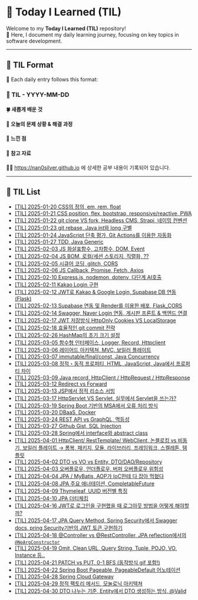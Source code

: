 # 🌟 Today I Learned (TIL)

Welcome to my **Today I Learned (TIL)** repository! <br>
🚀 Here, I document my daily learning journey, focusing on key topics in software development.

---

## 📝 TIL Format

📅 Each daily entry follows this format:

### 📖 TIL - YYYY-MM-DD

#### 🍀 새롭게 배운 것

#### 🍎 오늘의 문제 상황 & 해결 과정

#### 🦄 느낀 점

#### 🐬 참고 자료

🐯🐯 https://nan0silver.github.io 에 상세한 공부 내용이 기록되어 있습니다.

---

## 📌 TIL List
- [[TIL] 2025-01-20 CSS의 정의, em, rem, float](https://github.com/nan0silver/TIL/issues/2)
- [[TIL] 2025-01-21 CSS position, flex, bootstrap, responsive/reactive, PWA](https://github.com/nan0silver/TIL/issues/3)
- [[TIL] 2025-01-22 git clone VS fork, Headless CMS, Strapi, 네이밍 컨벤션](https://github.com/nan0silver/TIL/issues/4)
- [[TIL] 2025-01-23 git rebase, Java int와 long 구별](https://github.com/nan0silver/TIL/issues/5)
- [[TIL] 2025-01-24 JavaScript 단축 평가, Git Actions를 이용한 자동화](https://github.com/nan0silver/TIL/issues/6)
- [[TIL] 2025-01-27 TDD, Java Generic](https://github.com/nan0silver/TIL/issues/7)
- [[TIL] 2025-02-03 JS 화살표함수, 고차함수, DOM, Event](https://github.com/nan0silver/TIL/issues/9)
- [[TIL] 2025-02-04 JS BOM, 로컬/세션 스토리지, 직렬화, ??](https://github.com/nan0silver/TIL/issues/10)
- [[TIL] 2025-02-05 시큐어 코딩, glitch, CORS](https://github.com/nan0silver/TIL/issues/11)
- [[TIL] 2025-02-06 JS Callback, Promise, Fetch, Axios](https://github.com/nan0silver/TIL/issues/12)
- [[TIL] 2025-02-10 Express.js, nodemon, dotenv, 다단계 AI호출](https://github.com/nan0silver/TIL/issues/13)
- [[TIL] 2025-02-11 Kakao Login 구현](https://github.com/nan0silver/TIL/issues/14)
- [[TIL] 2025-02-12 JWT로 Kakao & Google Login, Supabase DB 연동 (Flask)](https://github.com/nan0silver/TIL/issues/15)
- [[TIL] 2025-02-13 Supabase 연동 및 Render를 이용한 배포, Flask_CORS](https://github.com/nan0silver/TIL/issues/16)
- [[TIL] 2025-02-14 Swagger, Naver Login 연동, 게시판 프론트 & 백엔드 연결](https://github.com/nan0silver/TIL/issues/17)
- [[TIL] 2025-02-17 JWT 저장방식 HttpOnly Cookies VS LocalStorage](https://github.com/nan0silver/TIL/issues/18)
- [[TIL] 2025-02-18 효율적인 git commit 전략](https://github.com/nan0silver/TIL/issues/19)
- [[TIL] 2025-02-26 HashMap의 초기 크기 설정](https://github.com/nan0silver/TIL/issues/20)
- [[TIL] 2025-03-05 함수형 인터페이스, Logger, Record, Httpclient](https://github.com/nan0silver/TIL/issues/21)
- [[TIL] 2025-03-06 레이어드 아키텍쳐, MVC, 보일러 플레이트](https://github.com/nan0silver/TIL/issues/22)
- [[TIL] 2025-03-07 immutable/final/const, Java Concurrency](https://github.com/nan0silver/TIL/issues/23)
- [[TIL] 2025-03-08 정적・동적 프로퍼티, HTML, JavaScript, Java에서 프로퍼티 차이](https://github.com/nan0silver/TIL/issues/24)
- [[TIL] 2025-03-09 Java record, HttpClient / HttpRequest / HttpResponse](https://github.com/nan0silver/TIL/issues/25)
- [[TIL] 2025-03-12 Redirect vs Forward](https://github.com/nan0silver/TIL/issues/26)
- [[TIL] 2025-03-13 JSP에서 정적 리소스 서빙](https://github.com/nan0silver/TIL/issues/27)
- [[TIL] 2025-03-17 HttpServlet VS Servlet, 실무에서 Servlet을 쓰는가?](https://github.com/nan0silver/TIL/issues/28)
- [[TIL] 2025-03-19 Spring Boot 기반의 MSA에서 오류 처리 방식](https://github.com/nan0silver/TIL/issues/29)
- [[TIL] 2025-03-20 DBaaS, Docker](https://github.com/nan0silver/TIL/issues/30)
- [[TIL] 2025-03-24 REST API vs GraphQL, 멱등성](https://github.com/nan0silver/TIL/issues/31)
- [[TIL] 2025-03-27 Github Gist, SQL Injection](https://github.com/nan0silver/TIL/issues/32)
- [[TIL] 2025-03-28 Spring에서 interface와 abstract class](https://github.com/nan0silver/TIL/issues/33)
- [[TIL] 2025-04-01 HttpClient/ RestTemplate/ WebClient, 논블로킹 vs 비동기, 보일러 플레이트 → 롬복, 패키지, 모듈, 라이브러리, 프레임워크, 스켈레톤, 템플릿](https://github.com/nan0silver/TIL/issues/34)
- [[TIL] 2025-04-02 DTO vs VO vs Entity, DTO/DAO/Repository](https://github.com/nan0silver/TIL/issues/35)
- [[TIL] 2025-04-03 오버플로우, 언더플로우, 버퍼 오버플로우 위험성](https://github.com/nan0silver/TIL/issues/36)
- [[TIL] 2025-04-04 JPA / MyBatis, AOP가 IoC한테 다 잡아 먹혔다](https://github.com/nan0silver/TIL/issues/37)
- [[TIL] 2025-04-08 JPA 주요 애너테이션, CompletableFuture](https://github.com/nan0silver/TIL/issues/38)
- [[TIL] 2025-04-09 Thymeleaf, UUID 버전별 특징](https://github.com/nan0silver/TIL/issues/39)
- [[TIL] 2025-04-10 JPA 더티체킹](https://github.com/nan0silver/TIL/issues/40)
- [[TIL] 2025-04-16 JWT로 로그인을 구현했을 때 로그아웃 방법을 어떻게 해야할까?](https://github.com/nan0silver/TIL/issues/41)
- [[TIL] 2025-04-17 JPA Query Method, Spring Security에서 Swagger docs, pring Security기반의 JWT 토큰 구현하기](https://github.com/nan0silver/TIL/issues/42)
- [[TIL] 2025-04-18 @Controller vs @RestController, JPA reflection에서의 `@NoArgConstructor`](https://github.com/nan0silver/TIL/issues/43)
- [[TIL] 2025-04-19 Omit, Clean URL, Query String, Tuple, POJO, VO, Instance 등..](https://github.com/nan0silver/TIL/issues/44)
- [[TIL] 2025-04-21 PATCH vs PUT, 0-1 BFS (동작방식 gif 포함!)](https://github.com/nan0silver/TIL/issues/45)
- [[TIL] 2025-04-22 Spring Boot Pageable, PageableDefault 어노테이션](https://github.com/nan0silver/TIL/issues/46)
- [[TIL] 2025-04-28 Spring Cloud Gateway](https://github.com/nan0silver/TIL/issues/47)
- [[TIL] 2025-04-29 정적 팩토리 메서드, 모놀로닉 아키텍쳐](https://github.com/nan0silver/TIL/issues/48)
- [[TIL] 2025-04-30 DTO 나누는 기준, Entity에서 DTO 생성하는 방식, @Valid](https://github.com/nan0silver/TIL/issues/49)
